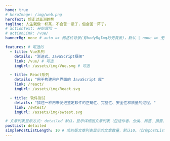 ```yaml
---
home: true
# heroImage: /img/web.png
heroText: 想走过亚洲的熊
tagline: 人生就像一杯茶，不会苦一辈子，但会苦一阵子。
# actionText: 开始冒险 →
# actionLink: /vue/
bannerBg: none # auto => 网格纹背景(有bodyBgImg时无背景)，默认 | none => 无 | '大图地址' | background: 自定义背景样式       提示：如发现文本颜色不适应你的背景时可以到palette.styl修改$bannerTextColor变量

features: # 可选的
  - title: Vue系列
    details: "渐进式、JavaScript框架"
    link: /vue/ # 可选
    imgUrl: /assets/img/Vue.svg # 可选

  - title: React系列
    details: "用于构建用户界面的 JavaScript 库"
    link: /react/
    imgUrl: /assets/img/React.svg

  - title: 软件测试
    details: "描述一种用来促进鉴定软件的正确性、完整性、安全性和质量的过程。"
    link: /swtest/
    imgUrl: /assets/img/swtest.svg

# 文章列表显示方式: detailed 默认，显示详细版文章列表（包括作者、分类、标签、摘要、分页等）| simple => 显示简约版文章列表（仅标题和日期）| none 不显示文章列表
postList: detailed
simplePostListLength: 10 # 简约版文章列表显示的文章数量，默认10。（仅在postList设置为simple时生效）
---
```


<!-- ## 自我介绍

- 小时候一直不理解。
- 父母为什么可以那么早起床。
- 长大后才明白 叫醒他们的不是闹钟。
- 而是生活和责任。
- 哪有什么岁月静好。
- 只不过有人在替你负重。
- 学习虽然不是唯一的出路、但却是寒门学子走上成功最容易的路。
- 与君共勉、共同努力。各自攀登、顶峰相见！

<Artplayer :src="{url:'http://cdn.xxoutman.cn/comeon.mp4'}" />

<mark>努力变得更厉害，不要到以后面对自己想保护的人时，自己除了真心一无所有。</mark> -->
